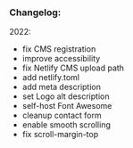 
### Changelog:

2022:

- fix CMS registration
- improve accessibility
- fix Netlify CMS upload path
- add netlify.toml
- add meta description
- set Logo alt description
- self-host Font Awesome
- cleanup contact form
- enable smooth scrolling
- fix scroll-margin-top